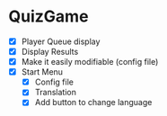 # QuizGame

- [x] Player Queue display
- [x] Display Results
- [X] Make it easily modifiable (config file)
- [X] Start Menu
  - [X] Config file
  - [X] Translation
  - [x] Add button to change language
